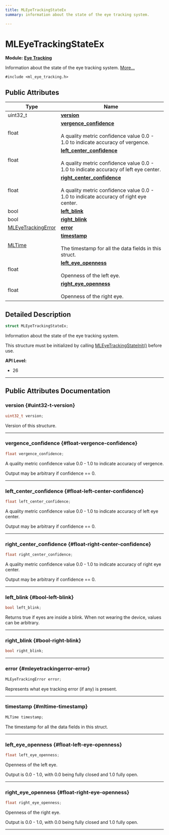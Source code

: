 ```yaml
---
title: MLEyeTrackingStateEx
summary: information about the state of the eye tracking system. 

---
```


# MLEyeTrackingStateEx

**Module:** **[Eye Tracking](/api-ref/api/Modules/group___eye_tracking/group___eye_tracking.md)**



Information about the state of the eye tracking system.  [More...](#detailed-description)


`#include <ml_eye_tracking.h>`

## Public Attributes

| Type           | Name           |
| -------------- | -------------- |
| uint32_t | **[version](/api-ref/api/Modules/group___eye_tracking/struct_m_l_eye_tracking_state_ex.md#uint32-t-version)**  |
| float | **[vergence_confidence](/api-ref/api/Modules/group___eye_tracking/struct_m_l_eye_tracking_state_ex.md#float-vergence-confidence)** <br></br>A quality metric confidence value 0.0 - 1.0 to indicate accuracy of vergence.  |
| float | **[left_center_confidence](/api-ref/api/Modules/group___eye_tracking/struct_m_l_eye_tracking_state_ex.md#float-left-center-confidence)** <br></br>A quality metric confidence value 0.0 - 1.0 to indicate accuracy of left eye center.  |
| float | **[right_center_confidence](/api-ref/api/Modules/group___eye_tracking/struct_m_l_eye_tracking_state_ex.md#float-right-center-confidence)** <br></br>A quality metric confidence value 0.0 - 1.0 to indicate accuracy of right eye center.  |
| bool | **[left_blink](/api-ref/api/Modules/group___eye_tracking/struct_m_l_eye_tracking_state_ex.md#bool-left-blink)**  |
| bool | **[right_blink](/api-ref/api/Modules/group___eye_tracking/struct_m_l_eye_tracking_state_ex.md#bool-right-blink)**  |
| [MLEyeTrackingError](/api-ref/api/Modules/group___eye_tracking/group___eye_tracking.md#enums-mleyetrackingerror) | **[error](/api-ref/api/Modules/group___eye_tracking/struct_m_l_eye_tracking_state_ex.md#mleyetrackingerror-error)**  |
| [MLTime](/api-ref/api/Modules/group___common/group___common.md#int64-t-mltime) | **[timestamp](/api-ref/api/Modules/group___eye_tracking/struct_m_l_eye_tracking_state_ex.md#mltime-timestamp)** <br></br>The timestamp for all the data fields in this struct.  |
| float | **[left_eye_openness](/api-ref/api/Modules/group___eye_tracking/struct_m_l_eye_tracking_state_ex.md#float-left-eye-openness)** <br></br>Openness of the left eye.  |
| float | **[right_eye_openness](/api-ref/api/Modules/group___eye_tracking/struct_m_l_eye_tracking_state_ex.md#float-right-eye-openness)** <br></br>Openness of the right eye.  |

## Detailed Description

```cpp
struct MLEyeTrackingStateEx;
```

Information about the state of the eye tracking system. 

This structure must be initialized by calling [MLEyeTrackingStateInit()](/api-ref/api/Modules/group___eye_tracking/group___eye_tracking.md#void-mleyetrackingstateinit) before use.




**API Level:**
  * 26




-----------
## Public Attributes Documentation

### version {#uint32-t-version}

```cpp
uint32_t version;
```


Version of this structure. 





-----------

### vergence_confidence {#float-vergence-confidence}

```cpp
float vergence_confidence;
```

A quality metric confidence value 0.0 - 1.0 to indicate accuracy of vergence. 

Output may be arbitrary if confidence == 0. 





-----------

### left_center_confidence {#float-left-center-confidence}

```cpp
float left_center_confidence;
```

A quality metric confidence value 0.0 - 1.0 to indicate accuracy of left eye center. 

Output may be arbitrary if confidence == 0. 





-----------

### right_center_confidence {#float-right-center-confidence}

```cpp
float right_center_confidence;
```

A quality metric confidence value 0.0 - 1.0 to indicate accuracy of right eye center. 

Output may be arbitrary if confidence == 0. 





-----------

### left_blink {#bool-left-blink}

```cpp
bool left_blink;
```


Returns true if eyes are inside a blink. When not wearing the device, values can be arbitrary. 





-----------

### right_blink {#bool-right-blink}

```cpp
bool right_blink;
```






-----------

### error {#mleyetrackingerror-error}

```cpp
MLEyeTrackingError error;
```


Represents what eye tracking error (if any) is present. 





-----------

### timestamp {#mltime-timestamp}

```cpp
MLTime timestamp;
```

The timestamp for all the data fields in this struct. 





-----------

### left_eye_openness {#float-left-eye-openness}

```cpp
float left_eye_openness;
```

Openness of the left eye. 

Output is 0.0 - 1.0, with 0.0 being fully closed and 1.0 fully open. 





-----------

### right_eye_openness {#float-right-eye-openness}

```cpp
float right_eye_openness;
```

Openness of the right eye. 

Output is 0.0 - 1.0, with 0.0 being fully closed and 1.0 fully open. 





-----------

